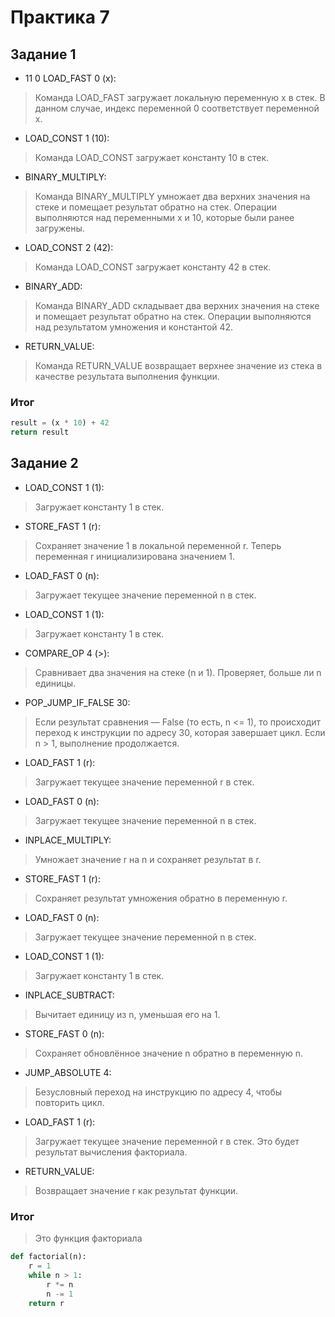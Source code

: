 # Практика 7

## Задание 1

- 11 0 LOAD_FAST 0 (x):
> Команда LOAD_FAST загружает локальную переменную x в стек. В данном случае, индекс переменной 0 соответствует переменной x.

- LOAD_CONST 1 (10):
> Команда LOAD_CONST загружает константу 10 в стек.

- BINARY_MULTIPLY:
> Команда BINARY_MULTIPLY умножает два верхних значения на стеке и помещает результат обратно на стек. Операции выполняются над переменными x и 10, которые были ранее загружены.

- LOAD_CONST 2 (42):
> Команда LOAD_CONST загружает константу 42 в стек.

- BINARY_ADD:
> Команда BINARY_ADD складывает два верхних значения на стеке и помещает результат обратно на стек. Операции выполняются над результатом умножения и константой 42.

- RETURN_VALUE:
> Команда RETURN_VALUE возвращает верхнее значение из стека в качестве результата выполнения функции.

### Итог
```python
result = (x * 10) + 42
return result
```
## Задание 2

- LOAD_CONST 1 (1):
> Загружает константу 1 в стек.

- STORE_FAST 1 (r):
> Сохраняет значение 1 в локальной переменной r. Теперь переменная r инициализирована значением 1.

- LOAD_FAST 0 (n):
> Загружает текущее значение переменной n в стек.

- LOAD_CONST 1 (1):
> Загружает константу 1 в стек.

- COMPARE_OP 4 (>):
> Сравнивает два значения на стеке (n и 1). Проверяет, больше ли n единицы.

- POP_JUMP_IF_FALSE 30:
> Если результат сравнения — False (то есть, n <= 1), то происходит переход к инструкции по адресу 30, которая завершает цикл. Если n > 1, выполнение продолжается.

- LOAD_FAST 1 (r):
> Загружает текущее значение переменной r в стек.

- LOAD_FAST 0 (n):
> Загружает текущее значение переменной n в стек.

- INPLACE_MULTIPLY:
> Умножает значение r на n и сохраняет результат в r.

- STORE_FAST 1 (r):
> Сохраняет результат умножения обратно в переменную r.

- LOAD_FAST 0 (n):
> Загружает текущее значение переменной n в стек.

- LOAD_CONST 1 (1):
> Загружает константу 1 в стек.

- INPLACE_SUBTRACT:
> Вычитает единицу из n, уменьшая его на 1.

- STORE_FAST 0 (n):
> Сохраняет обновлённое значение n обратно в переменную n.

- JUMP_ABSOLUTE 4:
> Безусловный переход на инструкцию по адресу 4, чтобы повторить цикл.

- LOAD_FAST 1 (r):
> Загружает текущее значение переменной r в стек. Это будет результат вычисления факториала.

- RETURN_VALUE:
> Возвращает значение r как результат функции.

### Итог 
> Это функция факториала
``` python
def factorial(n):
    r = 1
    while n > 1:
        r *= n
        n -= 1
    return r
```
